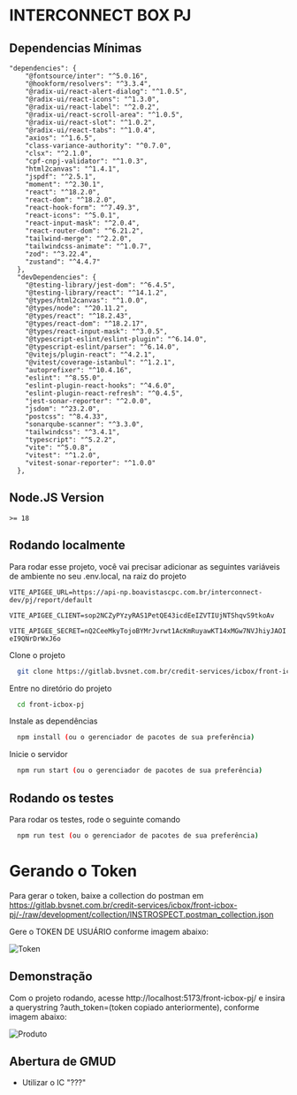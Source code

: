 # INTERCONNECT BOX PJ

## Dependencias Mínimas

```
"dependencies": {
    "@fontsource/inter": "^5.0.16",
    "@hookform/resolvers": "^3.3.4",
    "@radix-ui/react-alert-dialog": "^1.0.5",
    "@radix-ui/react-icons": "^1.3.0",
    "@radix-ui/react-label": "^2.0.2",
    "@radix-ui/react-scroll-area": "^1.0.5",
    "@radix-ui/react-slot": "^1.0.2",
    "@radix-ui/react-tabs": "^1.0.4",
    "axios": "^1.6.5",
    "class-variance-authority": "^0.7.0",
    "clsx": "^2.1.0",
    "cpf-cnpj-validator": "^1.0.3",
    "html2canvas": "^1.4.1",
    "jspdf": "^2.5.1",
    "moment": "^2.30.1",
    "react": "^18.2.0",
    "react-dom": "^18.2.0",
    "react-hook-form": "^7.49.3",
    "react-icons": "^5.0.1",
    "react-input-mask": "^2.0.4",
    "react-router-dom": "^6.21.2",
    "tailwind-merge": "^2.2.0",
    "tailwindcss-animate": "^1.0.7",
    "zod": "^3.22.4",
    "zustand": "^4.4.7"
  },
  "devDependencies": {
    "@testing-library/jest-dom": "^6.4.5",
    "@testing-library/react": "^14.1.2",
    "@types/html2canvas": "^1.0.0",
    "@types/node": "^20.11.2",
    "@types/react": "^18.2.43",
    "@types/react-dom": "^18.2.17",
    "@types/react-input-mask": "^3.0.5",
    "@typescript-eslint/eslint-plugin": "^6.14.0",
    "@typescript-eslint/parser": "^6.14.0",
    "@vitejs/plugin-react": "^4.2.1",
    "@vitest/coverage-istanbul": "^1.2.1",
    "autoprefixer": "^10.4.16",
    "eslint": "^8.55.0",
    "eslint-plugin-react-hooks": "^4.6.0",
    "eslint-plugin-react-refresh": "^0.4.5",
    "jest-sonar-reporter": "^2.0.0",
    "jsdom": "^23.2.0",
    "postcss": "^8.4.33",
    "sonarqube-scanner": "^3.3.0",
    "tailwindcss": "^3.4.1",
    "typescript": "^5.2.2",
    "vite": "^5.0.8",
    "vitest": "^1.2.0",
    "vitest-sonar-reporter": "^1.0.0"
  },
```

## Node.JS Version

```
>= 18
```

## Rodando localmente

Para rodar esse projeto, você vai precisar adicionar as seguintes variáveis de ambiente no seu .env.local, na raiz do projeto

`VITE_APIGEE_URL=https://api-np.boavistascpc.com.br/interconnect-dev/pj/report/default`

`VITE_APIGEE_CLIENT=sop2NCZyPYzyRAS1PetQE43icdEeIZVTIUjNTShqvS9tkoAv`

`VITE_APIGEE_SECRET=nQ2CeeMkyTojoBYMrJvrwt1AcKmRuyawKT14xMGw7NVJhiyJAOIeI9QNrDrWxJ6o`

Clone o projeto

```bash
  git clone https://gitlab.bvsnet.com.br/credit-services/icbox/front-icbox-pj
```

Entre no diretório do projeto

```bash
  cd front-icbox-pj
```

Instale as dependências

```bash
  npm install (ou o gerenciador de pacotes de sua preferência)
```

Inicie o servidor

```bash
  npm run start (ou o gerenciador de pacotes de sua preferência)
```

## Rodando os testes

Para rodar os testes, rode o seguinte comando

```bash
  npm run test (ou o gerenciador de pacotes de sua preferência)
```

# Gerando o Token

Para gerar o token, baixe a collection do postman em https://gitlab.bvsnet.com.br/credit-services/icbox/front-icbox-pj/-/raw/development/collection/INSTROSPECT.postman_collection.json

Gere o TOKEN DE USUÁRIO conforme imagem abaixo:

![Token](https://gitlab.bvsnet.com.br/credit-services/icbox/front-icbox-pj/-/raw/development/readme/token.png)

## Demonstração

Com o projeto rodando, acesse http://localhost:5173/front-icbox-pj/ e insira a querystring ?auth_token=(token copiado anteriormente), conforme imagem abaixo:

![Produto](https://gitlab.bvsnet.com.br/credit-services/icbox/front-icbox-pj/-/raw/development/readme/tela_pj.png)

## Abertura de GMUD

- Utilizar o IC "???"
